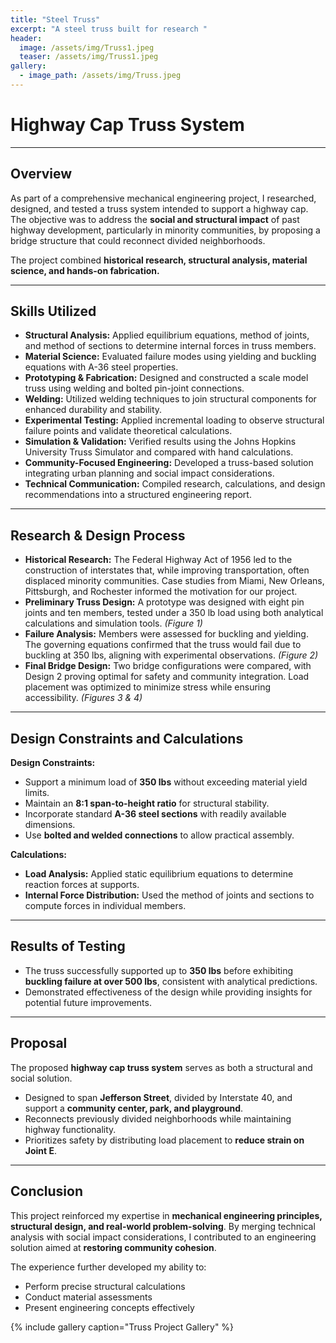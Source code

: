 ```yaml
---
title: "Steel Truss"
excerpt: "A steel truss built for research "
header:
  image: /assets/img/Truss1.jpeg
  teaser: /assets/img/Truss1.jpeg
gallery:
  - image_path: /assets/img/Truss.jpeg
---
```


# Highway Cap Truss System

---

## Overview
As part of a comprehensive mechanical engineering project, I researched, designed, and tested a truss system intended to support a highway cap. The objective was to address the **social and structural impact** of past highway development, particularly in minority communities, by proposing a bridge structure that could reconnect divided neighborhoods.  

The project combined **historical research, structural analysis, material science, and hands-on fabrication.**

---

## Skills Utilized
- **Structural Analysis:** Applied equilibrium equations, method of joints, and method of sections to determine internal forces in truss members.  
- **Material Science:** Evaluated failure modes using yielding and buckling equations with A-36 steel properties.  
- **Prototyping & Fabrication:** Designed and constructed a scale model truss using welding and bolted pin-joint connections.  
- **Welding:** Utilized welding techniques to join structural components for enhanced durability and stability.  
- **Experimental Testing:** Applied incremental loading to observe structural failure points and validate theoretical calculations.  
- **Simulation & Validation:** Verified results using the Johns Hopkins University Truss Simulator and compared with hand calculations.  
- **Community-Focused Engineering:** Developed a truss-based solution integrating urban planning and social impact considerations.  
- **Technical Communication:** Compiled research, calculations, and design recommendations into a structured engineering report.  

---

## Research & Design Process
- **Historical Research:** The Federal Highway Act of 1956 led to the construction of interstates that, while improving transportation, often displaced minority communities. Case studies from Miami, New Orleans, Pittsburgh, and Rochester informed the motivation for our project.  
- **Preliminary Truss Design:** A prototype was designed with eight pin joints and ten members, tested under a 350 lb load using both analytical calculations and simulation tools. *(Figure 1)*  
- **Failure Analysis:** Members were assessed for buckling and yielding. The governing equations confirmed that the truss would fail due to buckling at 350 lbs, aligning with experimental observations. *(Figure 2)*  
- **Final Bridge Design:** Two bridge configurations were compared, with Design 2 proving optimal for safety and community integration. Load placement was optimized to minimize stress while ensuring accessibility. *(Figures 3 & 4)*  

---

## Design Constraints and Calculations
**Design Constraints:**  
- Support a minimum load of **350 lbs** without exceeding material yield limits.  
- Maintain an **8:1 span-to-height ratio** for structural stability.  
- Incorporate standard **A-36 steel sections** with readily available dimensions.  
- Use **bolted and welded connections** to allow practical assembly.  

**Calculations:**  
- **Load Analysis:** Applied static equilibrium equations to determine reaction forces at supports.  
- **Internal Force Distribution:** Used the method of joints and sections to compute forces in individual members.  

---

## Results of Testing
- The truss successfully supported up to **350 lbs** before exhibiting **buckling failure at over 500 lbs**, consistent with analytical predictions.  
- Demonstrated effectiveness of the design while providing insights for potential future improvements.  

---

## Proposal
The proposed **highway cap truss system** serves as both a structural and social solution.  
- Designed to span **Jefferson Street**, divided by Interstate 40, and support a **community center, park, and playground**.  
- Reconnects previously divided neighborhoods while maintaining highway functionality.  
- Prioritizes safety by distributing load placement to **reduce strain on Joint E**.  

---

## Conclusion
This project reinforced my expertise in **mechanical engineering principles, structural design, and real-world problem-solving**. By merging technical analysis with social impact considerations, I contributed to an engineering solution aimed at **restoring community cohesion**.  

The experience further developed my ability to:  
- Perform precise structural calculations  
- Conduct material assessments  
- Present engineering concepts effectively  

{% include gallery caption="Truss Project Gallery" %}
